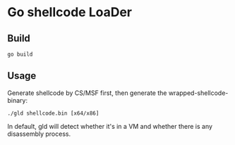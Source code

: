 # Go shellcode LoaDer


## Build

```
go build
```

## Usage

Generate shellcode by CS/MSF first, then generate the wrapped-shellcode-binary:

```
./gld shellcode.bin [x64/x86]
```

In default, gld will detect whether it's in a VM and whether there is any disassembly process.